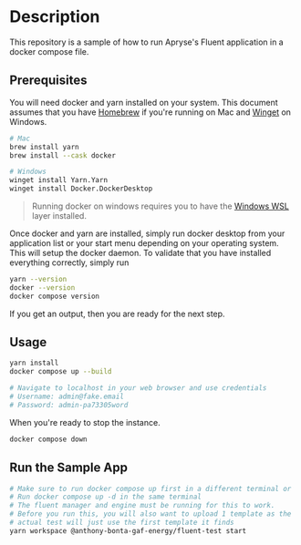 # Description

This repository is a sample of how to run Apryse's Fluent application in a
docker compose file.

## Prerequisites

You will need docker and yarn installed on your system. This document assumes
that you have [Homebrew](https://brew.sh/) if you're running on Mac and
[Winget](https://learn.microsoft.com/en-us/windows/package-manager/winget/) on
Windows.

```sh
# Mac
brew install yarn
brew install --cask docker

# Windows
winget install Yarn.Yarn
winget install Docker.DockerDesktop
```

> Running docker on windows requires you to have the
> [Windows WSL](https://docs.docker.com/desktop/setup/install/windows-install/)
> layer installed.

Once docker and yarn are installed, simply run docker desktop from your
application list or your start menu depending on your operating system. This
will setup the docker daemon. To validate that you have installed everything
correctly, simply run

```sh
yarn --version
docker --version
docker compose version
```

If you get an output, then you are ready for the next step.

## Usage

```sh
yarn install
docker compose up --build

# Navigate to localhost in your web browser and use credentials
# Username: admin@fake.email
# Password: admin-pa73305word
```

When you're ready to stop the instance.

```sh
docker compose down
```

## Run the Sample App

```sh
# Make sure to run docker compose up first in a different terminal or
# Run docker compose up -d in the same terminal
# The fluent manager and engine must be running for this to work.
# Before you run this, you will also want to upload 1 template as the
# actual test will just use the first template it finds
yarn workspace @anthony-bonta-gaf-energy/fluent-test start
```
